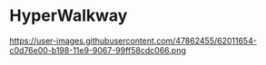 # HyperWalkway


https://user-images.githubusercontent.com/47862455/62011654-c0d76e00-b198-11e9-9067-99ff58cdc066.png
